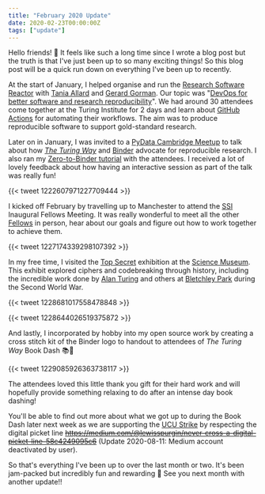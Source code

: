 ```yaml
---
title: "February 2020 Update"
date: 2020-02-23T00:00:00Z
tags: ["update"]
---
```


Hello friends! :wave:
It feels like such a long time since I wrote a blog post but the truth is that I've just been up to so many exciting things!
So this blog post will be a quick run down on everything I've been up to recently.

At the start of January, I helped organise and run the [Research Software Reactor](https://research-software-reactor.github.io/) with [Tania Allard](https://twitter.com/ixek) and [Gerard Gorman](https://twitter.com/gerardjgorman).
Our topic was "[DevOps for better software and research reproducibility](https://research-software-reactor.github.io/blog/devops4rse)".
We had around 30 attendees come together at the Turing Institute for 2 days and learn about [GitHub Actions](https://github.com/features/actions) for automating their workflows.
The aim was to produce reproducible software to support gold-standard research.

Later on in January, I was invited to a [PyData Cambridge Meetup](https://www.meetup.com/PyData-Cambridge-Meetup/) to talk about how [_The Turing Way_](https://the-turing-way.netlify.com/introduction/introduction) and [Binder](https://jupyter.org/binder) advocate for reproducible research.
I also ran my [Zero-to-Binder tutorial](https://bit.ly/zero-to-binder-python) with the attendees.
I received a lot of lovely feedback about how having an interactive session as part of the talk was really fun!

{{< tweet 1222607971227709444 >}}

I kicked off February by travelling up to Manchester to attend the [SSI](https://software.ac.uk/) Inaugural Fellows Meeting.
It was really wonderful to meet all the other [Fellows](https://software.ac.uk/about/fellows) in person, hear about our goals and figure out how to work together to achieve them.

{{< tweet 1227174339298107392 >}}

In my free time, I visited the [Top Secret](https://www.sciencemuseum.org.uk/see-and-do/top-secret) exhibition at the [Science Museum](https://www.sciencemuseum.org.uk/).
This exhibit explored ciphers and codebreaking through history, including the incredible work done by [Alan Turing](https://en.wikipedia.org/wiki/Alan_Turing) and others at [Bletchley Park](https://en.wikipedia.org/wiki/Bletchley_Park) during the Second World War.

{{< tweet 1228681017558478848 >}}

{{< tweet 1228644026519375872 >}}

And lastly, I incorporated by hobby into my open source work by creating a cross stitch kit of the Binder logo to handout to attendees of _The Turing Way_ Book Dash :books::dash:

{{< tweet 1229085926363738117 >}}

The attendees loved this little thank you gift for their hard work and will hopefully provide something relaxing to do after an intense day book dashing!

You'll be able to find out more about what we got up to during the Book Dash later next week as we are supporting the [UCU Strike](https://www.ucu.org.uk/article/10621/UCU-announces-14-strike-days-at-74-UK-universities-in-February-and-March) by respecting the digital picket line ~~https://medium.com/@lewisspurgin/never-cross-a-digital-picket-line-58c4249095c6~~ (Update 2020-08-11: Medium account deactivated by user).

So that's everything I've been up to over the last month or two.
It's been jam-packed but incredibly fun and rewarding :sparkling_heart:
See you next month with another update!!
